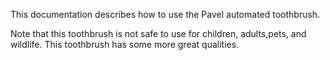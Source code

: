 This documentation describes how to use the Pavel automated 
toothbrush.

Note that this toothbrush is not safe to use for children, 
adults,pets, and wildlife.
This toothbrush has some more great qualities.
